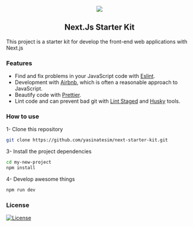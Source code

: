 
  
  
<p align="center">      
<img src="https://seeklogo.com/images/N/next-js-logo-7929BCD36F-seeklogo.com.png">      
</p>      
<h2 align="center">Next.Js Starter Kit</h2>  
  
This project is a starter kit for develop the front-end web applications with Next.js  
  
### Features

- Find and fix problems in your JavaScript code with [Eslint](https://eslint.org/).
- Development with [Airbnb](https://github.com/airbnb/javascript), which is often a reasonable approach to JavaScript.
- Beautify code with [Prettier](https://prettier.io/).
- Lint code and can prevent bad git with [Lint Staged](https://www.npmjs.com/package/lint-staged) and [Husky](https://www.npmjs.com/package/husky) tools.

  
### How to use  
  
1- Clone this repository  
  
```bash  
git clone https://github.com/yasinatesim/next-starter-kit.git  
```  
  
3- Install the project dependencies  
  
```bash  
cd my-new-project  
npm install  
```  
  
4- Develop awesome things  
  
```bash  
npm run dev  
```  
  ### License    
 [![License](http://img.shields.io/:license-mit-blue.svg)](http://badges.mit-license.org)
